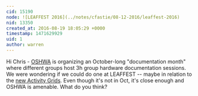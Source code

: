```yaml
---
cid: 15190
node: ![LEAFFEST 2016](../notes/cfastie/08-12-2016/leaffest-2016)
nid: 13350
created_at: 2016-08-19 18:05:29 +0000
timestamp: 1471629929
uid: 1
author: warren
---
```


Hi Chris - [OSHWA](http://oshwa.org/) is organizing an October-long "documentation month" where different groups host 3h group hardware documentation sessions. We were wondering if we could do one at LEAFFEST -- maybe in relation to the [new Activity Grids](/wiki/spectrometry#Activities). Even though it's not in Oct, it's close enough and OSHWA is amenable. What do you think? 